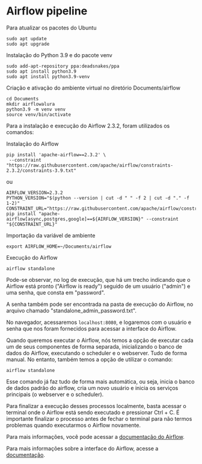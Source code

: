 # Airflow pipeline

Para atualizar os pacotes do Ubuntu
```
sudo apt update
sudo apt upgrade
```

Instalação do Python 3.9 e do pacote venv
```
sudo add-apt-repository ppa:deadsnakes/ppa
sudo apt install python3.9
sudo apt install python3.9-venv
```

Criação e ativação do ambiente virtual no diretório Documents/airflow
```
cd Documents
mkdir airflowalura
python3.9 -m venv venv
source venv/bin/activate
```

Para a instalação e execução do Airflow 2.3.2, foram utilizados os comandos:

Instalação do Airflow
```
pip install 'apache-airflow==2.3.2' \
 --constraint "https://raw.githubusercontent.com/apache/airflow/constraints-2.3.2/constraints-3.9.txt"
```

ou

```
AIRFLOW_VERSION=2.3.2
PYTHON_VERSION="$(python --version | cut -d " " -f 2 | cut -d "." -f 1-2)"
CONSTRAINT_URL="https://raw.githubusercontent.com/apache/airflow/constraints-${AIRFLOW_VERSION}/constraints-${PYTHON_VERSION}.txt"
pip install "apache-airflow[async,postgres,google]==${AIRFLOW_VERSION}" --constraint "${CONSTRAINT_URL}"
```

Importação da variável de ambiente

```
export AIRFLOW_HOME=~/Documents/airflow
```

Execução do Airflow
```
airflow standalone
```


Pode-se observar, no log de execução, que há um trecho indicando que o Airflow está pronto ("Airflow is ready") seguido de um usuário ("admin") e uma senha, que consta em "password". 

A senha também pode ser encontrada na pasta de execução do Airflow, no arquivo chamado "standalone_admin_password.txt".

No navegador, acessaremos `localhost:8080`, e logaremos com o usuário e senha que nos foram fornecidos para acessar a interface do Airflow.

Quando queremos executar o Airflow, nós temos a opção de executar cada um de seus componentes de forma separada, inicializando o banco de dados do Airflow, executando o scheduler e o webserver. Tudo de forma manual. No entanto, também temos a opção de utilizar o comando:

`airflow standalone`

Esse comando já faz tudo de forma mais automática, ou seja, inicia o banco de dados padrão do airflow, cria um novo usuário e inicia os serviços principais (o webserver e o scheduler).

Para finalizar a execução desses processos localmente, basta acessar o terminal onde o Airflow está sendo executado e pressionar Ctrl + C. É importante finalizar o processo antes de fechar o terminal para não termos problemas quando executarmos o Airflow novamente.

Para mais informações, você pode acessar a [documentação do Airflow](https://airflow.apache.org/docs/apache-airflow/2.3.2/start/local.html#running-airflow-locally).

Para mais informações sobre a interface do Airflow, acesse a [documentação](https://airflow.apache.org/docs/apache-airflow/2.3.2/ui.html).
